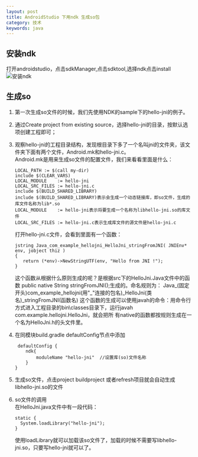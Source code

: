 ```yaml
---
layout: post
title: AndroidStudio 下用ndk 生成so包
category: 技术
keywords: java
---
```


## 安装ndk
打开androidstudio，点击sdkManager,点击sdktool,选择ndk点击install
![安装ndk](/lydon18.github.io/assets/img/0069.png)

## 生成so
1.	第一次生成so文件的时候，我们先使用NDK的sample下的hello-jni的例子。						
2.	通过Create project  from existing source，选择hello-jni的目录，按默认选项创建工程即可；						
3.	观察hello-jni的工程目录结构，发现根目录下多了一个名叫jni的文件夹，该文件夹下面有两个文件，Android.mk和hello-jni.c。				
     Android.mk是用来生成so文件的配置文件，我们来看看里面是什么：
     
     ```					
	LOCAL_PATH := $(call my-dir)					
	include $(CLEAR_VARS)
	LOCAL_MODULE    := hello-jni
	LOCAL_SRC_FILES := hello-jni.c
	include $(BUILD_SHARED_LIBRARY)
	include $(BUILD_SHARED_LIBRARY)表示会生成一个动态链接库，即so文件，生成的库文件名称为lib*.so
	LOCAL_MODULE    := hello-jni表示将要生成一个名称为libhello-jni.so的库文件
	LOCAL_SRC_FILES := hello-jni.c表示生成库文件的源文件是hello-jni.c
	```
	
	   打开hello-jni.c文件，会看到里面有一个函数：	                  
	 ```		
	jstring Java_com_example_hellojni_HelloJni_stringFromJNI( JNIEnv* env, jobject thiz )				
	{			
	    return (*env)->NewStringUTF(env, "Hello from JNI !");				
	}
	```
	
	这个函数从根据什么原则生成的呢？是根据src下的HelloJni.Java文件中的函数 public native String  stringFromJNI();生成的。命名规则为：
	Java_(固定开头)com_example_hellojni(用"_"连接的包名)_HelloJni(类名)_stringFromJNI(函数名)
	    这个函数的生成可以使用javah的命令：用命令行方式进入工程目录的bin\classes目录下，运行javah com.example.hellojni.HelloJni，就会把所
	    有native的函数都按规则生成在一个名为HelloJni.h的头文件里。
	    
4.	在同模块build.gradle defaultConfig节点中添加				
	```
	 defaultConfig {
        ndk{
            moduleName "hello-jni"  //设置库(so)文件名称
        }
    }
    ```
5.	生成so文件，点击project buildproject 或者refresh项目就会自动生成libhello-jni.so的文件
6.	so文件的调用			
      在HelloJni.java文件中有一段代码：
      				
      ```
    static {
        System.loadLibrary("hello-jni");
    }
    ```
    使用loadLibrary就可以加载该so文件了，加载的时候不需要写libhello-jni.so，只要写hello-jni就可以了。
	
	